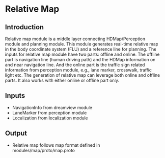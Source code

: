 # Relative Map

## Introduction
Relative map module is a middle layer connecting HDMap/Perception module and planning module. This module generates real-time relative map in the body coordinate system (FLU) and a reference line for planning. The inputs for relative map module have two parts: offline and online. The offline part is navigation line (human driving path) and the HDMap information on and near navigation line. And the online part is the traffic sign related information from perception module, e.g., lane marker, crosswalk, traffic light etc. The generation of relative map can leverage both online and offline parts. It also works with either online or offline part only.

## Inputs
  * NavigationInfo from dreamview module
  * LaneMarker from perception module
  * Localization from localization module

## Output
  * Relative map follows map format defined in modules/map/proto/map.proto
